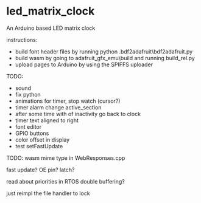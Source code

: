 # led_matrix_clock
An Arduino based LED matrix clock

instructions:
- build font header files by running python .bdf2adafruit\bdf2adafruit.py
- build wasm by going to adafruit_gfx_emu\build and running build_rel.py
- upload pages to Arduino by using the SPIFFS uploader


TODO:
- sound
- fix python
- animations for timer, stop watch (cursor?)
- timer alarm change active_section
- after some time with of inactivity go back to clock
- timer text aligned to right
- font editor
- GPIO buttons
- color offset in display
- test setFastUpdate



TODO:
wasm mime type  in WebResponses.cpp

fast update?
OE pin?
latch?

read about priorities in RTOS
double buffering?

just reimpl the file handler to lock
